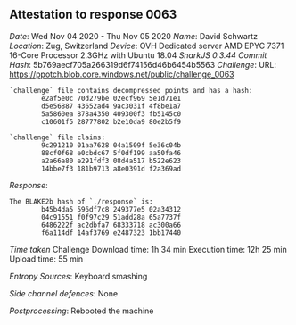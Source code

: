 Attestation to response 0063
----------------------------

*Date*: Wed Nov 04 2020 - Thu Nov 05 2020
*Name*: David Schwartz
*Location*: Zug, Switzerland
*Device*: OVH Dedicated server AMD EPYC 7371 16-Core Processor 2.3GHz with Ubuntu 18.04
*SnarkJS 0.3.44 Commit Hash*: 5b769aecf705a266319d6f74156d46b6454b5563
*Challenge*:
URL: https://ppotch.blob.core.windows.net/public/challenge_0063

```
`challenge` file contains decompressed points and has a hash:
        e2af5e0c 70d279be 02ecf969 5e1d71e1
        d5e56887 43652ad4 9ac3031f 4f8be1a7
        5a5860ea 878a4350 409300f3 fb5145c0
        c10601f5 28777802 b2e10da9 80e2b5f9

`challenge` file claims:
        9c291210 01aa7628 04a1509f 5e36c04b
        88cf0f68 e0cbdc67 5f0df199 aa50fa46
        a2a66a80 e291fdf3 08d4a517 b522e623
        14bbe7f3 181b9713 a8e0391d f2a369ad      
```

*Response*:
```
The BLAKE2b hash of `./response` is:
        b45b4da5 596df7c8 249377e5 02a34312
        04c91551 f0f97c29 51add28a 65a7737f
        6486222f ac2dbfa7 68333718 ac300a66
        f6a114df 14af3769 e2487323 1bb17440
```

*Time taken*
Challenge Download time: 1h 34 min
Execution time:  12h 25 min
Upload time: 55 min


*Entropy Sources*: Keyboard smashing

*Side channel defences*: None

*Postprocessing*: Rebooted the machine
